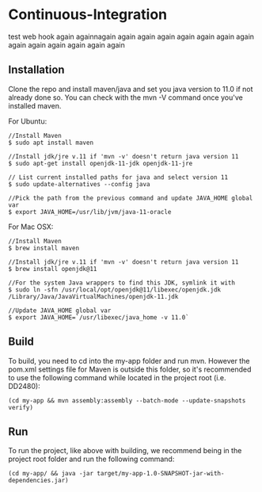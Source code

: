 # Continuous-Integration

test web hook again againnagain again again again again again again again again again again again again again
## Installation
Clone the repo and install maven/java and set you java version to 11.0 if not already done so. You can check with the mvn -V command once you've installed maven.

For Ubuntu:
```
//Install Maven
$ sudo apt install maven 

//Install jdk/jre v.11 if 'mvn -v' doesn't return java version 11
$ sudo apt-get install openjdk-11-jdk openjdk-11-jre

// List current installed paths for java and select version 11
$ sudo update-alternatives --config java

//Pick the path from the previous command and update JAVA_HOME global var
$ export JAVA_HOME=/usr/lib/jvm/java-11-oracle
```
For Mac OSX:
```
//Install Maven
$ brew install maven 

//Install jdk/jre v.11 if 'mvn -v' doesn't return java version 11
$ brew install openjdk@11

//For the system Java wrappers to find this JDK, symlink it with
$ sudo ln -sfn /usr/local/opt/openjdk@11/libexec/openjdk.jdk /Library/Java/JavaVirtualMachines/openjdk-11.jdk

//Update JAVA_HOME global var
$ export JAVA_HOME=`/usr/libexec/java_home -v 11.0`
```

## Build
To build, you need to cd into the my-app folder and run mvn. However the pom.xml settings file for Maven is outside this folder, so it's recommended to use the following command while located in the project root (i.e. DD2480):
```
(cd my-app && mvn assembly:assembly --batch-mode --update-snapshots verify)
```

## Run
To run the project, like above with building, we recommend being in the project root folder and run the following command:
```
(cd my-app/ && java -jar target/my-app-1.0-SNAPSHOT-jar-with-dependencies.jar)
```
